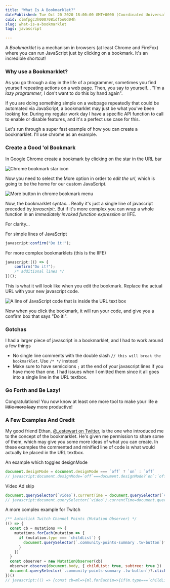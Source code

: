 ```yaml
---
title: "What Is A Bookmarklet?"
datePublished: Tue Oct 20 2020 18:00:00 GMT+0000 (Coordinated Universal Time)
cuid: clmfpgc3h000708idf5o0d04h
slug: what-is-a-bookmarklet
tags: javascript

---
```


A _Bookmarklet_ is a mechanism in browsers (at least Chrome and FireFox) where you can run JavaScript just by clicking on a bookmark.  It's an incredible shortcut!

### Why use a Bookmarklet?

As you go through a day in the life of a programmer, sometimes you find yourself repeating actions on a web page.  Then, you say to yourself...  "I'm a _lazy programmer_, I don't want to do this by hand again".

If you are doing something simple on a webpage repeatedly that could be automated via JavaScript, a bookmarklet may just be what you've been looking for.  During my regular work day I have a specific API function to call to enable or disable features, and it's a perfect use case for this.

Let's run through a super fast example of how you can create a bookmarklet.  I'll use chrome as an example.

### Create a Good 'ol Bookmark

In Google Chrome create a bookmark by clicking on the star in the URL bar

![Chrome bookmark star icon](/images/chromeStar.PNG)

Now you need to select the More option in order to _edit the url_, which is going to be the home for our custom JavaScript.

![More button in chrome bookmark menu](/images/bookmarkMore.png)

Now, the bookmarklet syntax...  Really it's just a single line of javascript preceded by _javascript:_.  But if it's more complex you can wrap a whole function in an _immediately invoked function expression_ or IIFE.

For clarity...

For simple lines of JavaScript
```js
javascript:confirm("Do it!");
```

For more complex bookmarklets (this is the IIFE)
```js
javascript:(() => {
    confirm("Do it!");
    /* additional lines */
})();
```

This is what it will look like when you edit the bookmark.  Replace the actual URL with your new javascript code.

![A line of JavaScript code that is inside the URL text box](/images/bookmarklet.png)

Now when you click the bookmark, it will run your code, and give you a confirm box that says "Do it!".

### Gotchas

I had a larger piece of javascript in a bookmarklet, and I had to work around a few things
* No single line comments with the double slash `// this will break the bookmarklet`.  Use `/* */` instead
* Make sure to have semicolons `;` at the end of your javascript lines if you have more than one. I had issues when I omitted them since it all goes into a single line in the URL textbox.

### Go Forth and Be Lazy!

Congratulations! You now know at least one more tool to make your life ~~a little more lazy~~ more productive!

### A Few Examples And Credit

My good friend Ethan, [@_estewart on Twitter](https://twitter.com/_estewart), is the one who introduced me to the concept of the bookmarklet.  He's given me permission to share some of them, which may give you some more ideas of what you can create.  In these examples the commented and minified line of code is what would actually be placed in the URL textbox.

An example which toggles designMode
```js
document.designMode = document.designMode === `off` ? `on` : `off`
// javascript:document.designMode=`off`===document.designMode?`on`:`off`
```

Video Ad skip
```js
document.querySelector(`video`).currentTime = document.querySelector(`video`).duration
// javascript:document.querySelector(`video`).currentTime=document.querySelector(`video`).duration
```

A more complex example for Twitch
```js
/** Autoclick Twitch Channel Points (Mutation Observer) */
(() => {
  const cb = mutations => {
    mutations.forEach(mutation => {
      if (mutation.type === `childList`) {
        document.querySelector(`.community-points-summary .tw-button`)?.click()
      }
    })
  }
  const observer = new MutationObserver(cb)
  observer.observe(document.body, { childList: true, subtree: true })
  document.querySelector(`.community-points-summary .tw-button`)?.click()
})()
// javascript:(() => {const cb=ml=>{ml.forEach(m=>{if(m.type===`childList`){document.querySelector(`.community-points-summary .tw-button`)?.click()}})};const o=new MutationObserver(cb);o.observe(document.body,{childList:true,subtree:true});document.querySelector(`.community-points-summary .tw-button`)?.click()})()
```